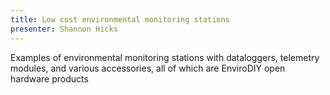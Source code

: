 ```yaml
---
title: Low cost environmental monitoring stations
presenter: Shannon Hicks
---
```


Examples of environmental monitoring stations with dataloggers, telemetry modules, and various accessories, all of which are EnviroDIY open hardware products
